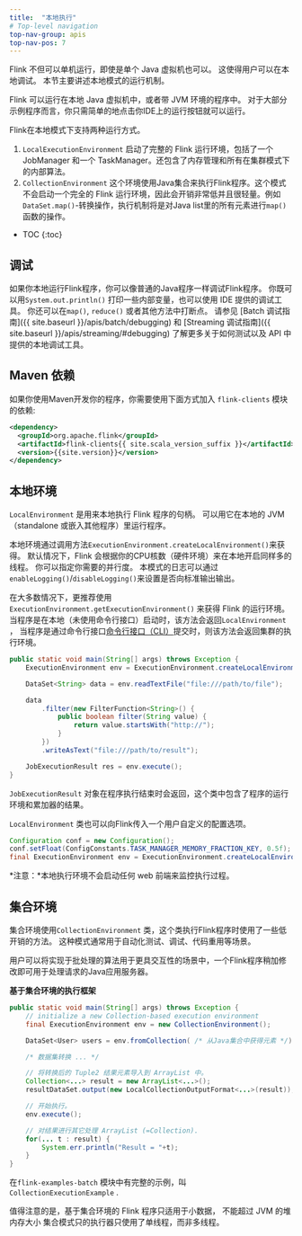 ```yaml
---
title:  "本地执行"
# Top-level navigation
top-nav-group: apis
top-nav-pos: 7
---
```

<!--
Licensed to the Apache Software Foundation (ASF) under one
or more contributor license agreements.  See the NOTICE file
distributed with this work for additional information
regarding copyright ownership.  The ASF licenses this file
to you under the Apache License, Version 2.0 (the
"License"); you may not use this file except in compliance
with the License.  You may obtain a copy of the License at

  http://www.apache.org/licenses/LICENSE-2.0

Unless required by applicable law or agreed to in writing,
software distributed under the License is distributed on an
"AS IS" BASIS, WITHOUT WARRANTIES OR CONDITIONS OF ANY
KIND, either express or implied.  See the License for the
specific language governing permissions and limitations
under the License.
-->

Flink 不但可以单机运行，即使是单个 Java 虚拟机也可以。
这使得用户可以在本地调试。
本节主要讲述本地模式的运行机制。

Flink 可以运行在本地 Java 虚拟机中，或者带 JVM 环境的程序中。
对于大部分示例程序而言，你只需简单的地点击你IDE上的运行按钮就可以运行。

Flink在本地模式下支持两种运行方式。

1. `LocalExecutionEnvironment`  启动了完整的 Flink 运行环境，包括了一个 JobManager 和一个 TaskManager。还包含了内存管理和所有在集群模式下的内部算法。
2. `CollectionEnvironment` 这个环境使用Java集合来执行Flink程序。这个模式不会启动一个完全的 Flink 运行环境，因此会开销非常低并且很轻量。例如 `DataSet.map()`-转换操作，执行机制将是对Java list里的所有元素进行`map()` 函数的操作。

* TOC
{:toc}


## 调试

如果你本地运行Flink程序，你可以像普通的Java程序一样调试Flink程序。
你既可以用`System.out.println()` 打印一些内部变量，也可以使用 IDE 提供的调试工具。
你还可以在`map()`, `reduce()` 或者其他方法中打断点。
请参见 [Batch 调试指南]({{ site.baseurl }}/apis/batch/debugging) 和 
[Streaming 调试指南]({{ site.baseurl }}/apis/streaming/#debugging) 
了解更多关于如何测试以及 API 中提供的本地调试工具。

## Maven 依赖

如果你使用Maven开发你的程序，你需要使用下面方式加入 `flink-clients` 模块的依赖:

~~~xml
<dependency>
  <groupId>org.apache.flink</groupId>
  <artifactId>flink-clients{{ site.scala_version_suffix }}</artifactId>
  <version>{{site.version}}</version>
</dependency>
~~~

## 本地环境

 `LocalEnvironment` 是用来本地执行 Flink 程序的句柄。
可以用它在本地的 JVM （standalone 或嵌入其他程序）里运行程序。

本地环境通过调用方法`ExecutionEnvironment.createLocalEnvironment()`来获得。
默认情况下，Flink 会根据你的CPU核数（硬件环境）来在本地开启同样多的线程。
你可以指定你需要的并行度。
本模式的日志可以通过`enableLogging()`/`disableLogging()`来设置是否向标准输出输出。

在大多数情况下，更推荐使用`ExecutionEnvironment.getExecutionEnvironment()` 来获得 Flink 的运行环境。
当程序是在本地（未使用命令行接口）启动时，该方法会返回`LocalEnvironment` ，
当程序是通过命令行接口[命令行接口（CLI）](cli.html)提交时，则该方法会返回集群的执行环境。

~~~java
public static void main(String[] args) throws Exception {
    ExecutionEnvironment env = ExecutionEnvironment.createLocalEnvironment();

    DataSet<String> data = env.readTextFile("file:///path/to/file");

    data
        .filter(new FilterFunction<String>() {
            public boolean filter(String value) {
                return value.startsWith("http://");
            }
        })
        .writeAsText("file:///path/to/result");

    JobExecutionResult res = env.execute();
}
~~~

`JobExecutionResult` 对象在程序执行结束时会返回，这个类中包含了程序的运行环境和累加器的结果。

`LocalEnvironment` 类也可以向Flink传入一个用户自定义的配置选项。

~~~java
Configuration conf = new Configuration();
conf.setFloat(ConfigConstants.TASK_MANAGER_MEMORY_FRACTION_KEY, 0.5f);
final ExecutionEnvironment env = ExecutionEnvironment.createLocalEnvironment(conf);
~~~

*注意：*本地执行环境不会启动任何 web 前端来监控执行过程。

## 集合环境

集合环境使用`CollectionEnvironment` 类，这个类执行Flink程序时使用了一些低开销的方法。
这种模式通常用于自动化测试、调试、代码重用等场景。

用户可以将实现于批处理的算法用于更具交互性的场景中，一个Flink程序稍加修改即可用于处理请求的Java应用服务器。

**基于集合环境的执行框架**

~~~java
public static void main(String[] args) throws Exception {
    // initialize a new Collection-based execution environment
    final ExecutionEnvironment env = new CollectionEnvironment();

    DataSet<User> users = env.fromCollection( /* 从Java集合中获得元素 */);

    /* 数据集转换 ... */

    // 将转换后的 Tuple2 结果元素导入到 ArrayList 中。
    Collection<...> result = new ArrayList<...>();
    resultDataSet.output(new LocalCollectionOutputFormat<...>(result));

    // 开始执行。
    env.execute();

    // 对结果进行其它处理 ArrayList (=Collection).
    for(... t : result) {
        System.err.println("Result = "+t);
    }
}
~~~

在`flink-examples-batch` 模块中有完整的示例，叫 `CollectionExecutionExample` .

值得注意的是，基于集合环境的 Flink 程序只适用于小数据， 不能超过 JVM 的堆内存大小
集合模式只的执行器只使用了单线程，而非多线程。
